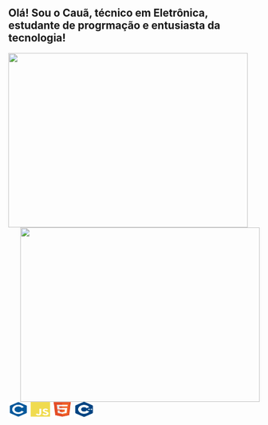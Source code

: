 ## Olá! Sou o Cauã, técnico em Eletrônica, estudante de progrmação e entusiasta da tecnologia!

<a href="https://github.com/cauamp/github-readme-stats" >
  <img align="left" width = 480em height=350em src = "https://github-readme-stats.vercel.app/api?username=cauamp&show_icons=true&theme=dark">
</a>
<a href="https://github.com/cauamp/github-readme-stats" > 

  <img align="right" width = 480em  height=350em src = "https://github-readme-stats.vercel.app/api/top-langs/?username=cauamp&show_icons=true&theme=dark">
</a>

<div style="display: inline_block"><br>
  <img align="center" alt="Caua-C" height="30" width="40" src="https://github.com/devicons/devicon/blob/master/icons/c/c-plain.svg">
  <img align="center" alt="Caua-Js" height="30" width="40" src="https://raw.githubusercontent.com/devicons/devicon/master/icons/javascript/javascript-plain.svg">
  <img align="center" alt="Caua-HTML" height="30" width="40" src="https://raw.githubusercontent.com/devicons/devicon/master/icons/html5/html5-original.svg">
  <img align="center" alt="Caua-CSS" height="30" width="40" src="https://github.com/devicons/devicon/blob/master/icons/cplusplus/cplusplus-plain.svg">
</div>
